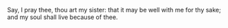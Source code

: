 Say, I pray thee, thou art my sister: that it may be well with me for thy sake; and my soul shall live because of thee.
